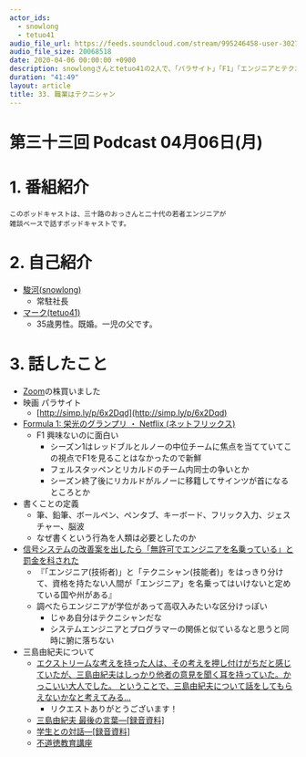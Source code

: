 ```yaml
---
actor_ids:
  - snowlong
  - tetuo41
audio_file_url: https://feeds.soundcloud.com/stream/995246458-user-302747142-yarukinai-33-2020-04-06.mp3
audio_file_size: 20068518
date: 2020-04-06 00:00:00 +0900
description: snowlongさんとtetuo41の2人で、「パラサイト」「F1」「エンジニアとテクニシャン」「三島由紀夫」について話しました。
duration: "41:49"
layout: article
title: 33. 職業はテクニシャン
---
```


# 第三十三回 Podcast 04月06日(月)

# 1. 番組紹介
    このポッドキャストは、三十路のおっさんと二十代の若者エンジニアが
    雑談ベースで話すポッドキャストです。

# 2. 自己紹介
- [駿河(snowlong)](https://twitter.com/_snowlong)
    - 常駐社長
- [マーク(tetuo41)](https://twitter.com/tetuo41)
    - 35歳男性。既婚。一児の父です。

# 3. 話したこと
- [Zoom](https://finance.yahoo.com/quote/ZM/)の株買いました
- 映画 パラサイト
    - [http://simp.ly/p/6x2Dqd](http://simp.ly/p/6x2Dqd)
- [Formula 1: 栄光のグランプリ ・ Netflix (ネットフリックス)](https://www.netflix.com/jp/title/80204890)
    - F1 興味ないのに面白い
        - シーズン1はレッドブルとルノーの中位チームに焦点を当てていてこの視点でF1を見ることはなかったので新鮮
        - フェルスタッペンとリカルドのチーム内同士の争いとか
        - シーズン終了後にリカルドがルノーに移籍してサインツが首になるところとか
- 書くことの定義
    - 筆、鉛筆、ボールペン、ペンタブ、キーボード、フリック入力、ジェスチャー、脳波
    - なぜ書くという行為を人類は必要としたのか
- [信号システムの改善案を出したら「無許可でエンジニアを名乗っている」と罰金を科された](https://gigazine.net/news/20200302-oregon-engineer-traffic-light/)
    - 『「エンジニア(技術者)」と「テクニシャン(技能者)」をはっきり分けて、資格を持たない人間が「エンジニア」を名乗ってはいけないと定めている国や州がある』
    - 調べたらエンジニアが学位があって高収入みたいな区分けっぽい
        - じゃあ自分はテクニシャンだな
        - システムエンジニアとプログラマーの関係と似ているなと思うと同時に腑に落ちない
- 三島由紀夫について
    -  [エクストリームな考えを持った人は、その考えを押し付けがちだと感じていたが、三島由紀夫はしっかり他者の意見を聞く耳を持っていた。かっこいい大人でした。 ということで、三島由紀夫について話をしてもらえないかなと考えてみる…](https://twitter.com/usuppera/status/1241508612830138368)
        - リクエストありがとうございます！
    - [三島由紀夫 最後の言葉―[録音資料]](https://www.amazon.co.jp/dp/4108007026)
    - [学生との対話―[録音資料]](https://www.amazon.co.jp/dp/4108007018/)
    - [不道徳教育講座](https://www.amazon.co.jp/%E4%B8%8D%E9%81%93%E5%BE%B3%E6%95%99%E8%82%B2%E8%AC%9B%E5%BA%A7-%E8%A7%92%E5%B7%9D%E6%96%87%E5%BA%AB-%E4%B8%89%E5%B3%B6-%E7%94%B1%E7%B4%80%E5%A4%AB/dp/4041212073/ref=tmm_pap_swatch_0?_encoding=UTF8&qid=1585109363&sr=1-1)
